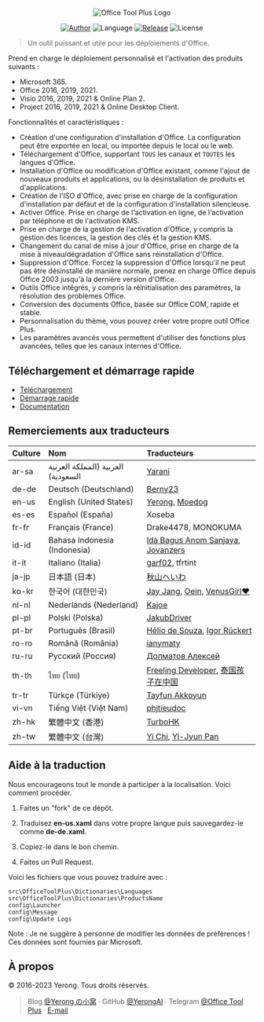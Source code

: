 #

<p align="center">
<img alt="Office Tool Plus Logo" src="https://otp.landian.vip/static/images/logo.webp"/>
</p>

<p align="center">
<a href="https://www.coolhub.top/" target="_blank"><img alt="Author" src="https://img.shields.io/badge/Author-Yerong-blue?style=flat-square"/></a>
<img alt="Language" src="https://img.shields.io/badge/Language-C%23-green?style=flat-square"/>
<a href="https://otp.landian.vip/" target="_blank"><img alt="Release" src="https://img.shields.io/github/v/release/YerongAI/Office-Tool?style=flat-square"/></a>
<img alt="License" src="https://img.shields.io/github/license/YerongAI/Office-Tool?style=flat-square"/>
</p>

> Un outil puissant et utile pour les déploiements d'Office.

Prend en charge le déploiement personnalisé et l'activation des produits suivants :

- Microsoft 365.
- Office 2016, 2019, 2021.
- Visio 2016, 2019, 2021 & Online Plan 2.
- Project 2016, 2019, 2021 & Online Desktop Client.

Fonctionnalités et caractéristiques :

- Création d'une configuration d'installation d'Office. La configuration peut être exportée en local, ou importée depuis le local ou le web.
- Téléchargement d'Office, supportant `TOUS` les canaux et `TOUTES` les langues d'Office.
- Installation d'Office ou modification d'Office existant, comme l'ajout de nouveaux produits et applications, ou la désinstallation de produits et d'applications.
- Création de l'ISO d'Office, avec prise en charge de la configuration d'installation par défaut et de la configuration d'installation silencieuse.
- Activer Office. Prise en charge de l'activation en ligne, de l'activation par téléphone et de l'activation KMS.
- Prise en charge de la gestion de l'activation d'Office, y compris la gestion des licences, la gestion des clés et la gestion KMS.
- Changement du canal de mise à jour d'Office, prise en charge de la mise à niveau/dégradation d'Office sans réinstallation d'Office.
- Suppression d'Office. Forcez la suppression d'Office lorsqu'il ne peut pas être désinstallé de manière normale, prenez en charge Office depuis Office 2003 jusqu'à la dernière version d'Office.
- Outils Office intégrés, y compris la réinitialisation des paramètres, la résolution des problèmes Office.
- Conversion des documents Office, basée sur Office COM, rapide et stable.
- Personnalisation du thème, vous pouvez créer votre propre outil Office Plus.
- Les paramètres avancés vous permettent d'utiliser des fonctions plus avancées, telles que les canaux internes d'Office.

## Téléchargement et démarrage rapide

- [Téléchargement](https://otp.landian.vip/download.html)
- [Démarrage rapide](https://github.com/YerongAI/Office-Tool/wiki)
- [Documentation](https://help.coolhub.top)

## Remerciements aux traducteurs

| Culture | Nom | Traducteurs |
| :-- | :-- | :-- |
| ar-sa | العربية (المملكة العربية السعودية) | [Yarani](https://github.com/Yarani) |
| de-de | Deutsch (Deutschland) | [Berny23](https://steamcommunity.com/id/Berny23) |
| en-us | English (United States) | [Yerong](https://officetool.plus/), [Moedog](https://prprpr.love) |
| es-es | Español (España) | Xoseba |
| fr-fr | Français (France) | Drake4478, MONOKUMA |
| id-id | Bahasa Indonesia (Indonesia) | [Ida Bagus Anom Sanjaya](https://fb.me/Anom.Sanjaya17), [Jovanzers](https://github.com/jovanzers) |
| it-it | Italiano (Italia) | [garf02](https://github.com/garf02), tfrtint |
| ja-jp | 日本語 (日本) | [秋山へいわ](https://github.com/akio1321)|
| ko-kr | 한국어 (대한민국) | [Jay Jang](https://iamx.work), [Oein](https://github.com/Oein), [VenusGirl❤](https://github.com/VenusGirl) |
| nl-nl | Nederlands (Nederland) | [Kajoe](https://github.com/Kajoe1) |
| pl-pl | Polski (Polska) | [JakubDriver](https://github.com/jakubdriver) |
| pt-br | Português (Brasil) | [Hélio de Souza](https://tinyurl.com/hdstec), [Igor Rückert](https://github.com/igorruckert) |
| ro-ro | Română (România) | [ianymaty](https://github.com/ianymaty) |
| ru-ru | Русский (Россия) | [Долматов Алексей](https://github.com/iDolmatov) |
| th-th | ไทย (ไทย) | [Freeling Developer](https://github.com/freelingdeveloper), [泰国孩子在中国](https://github.com/dekthaiinchina) |
| tr-tr | Türkçe (Türkiye) | [Tayfun Akkoyun](https://github.com/crasadure) |
| vi-vn | Tiếng Việt (Việt Nam) | [phjtieudoc](https://github.com/phjtieudoc) |
| zh-hk | 繁體中文 (香港) | [TurboHK](https://github.com/TurboHK) |
| zh-tw | 繁體中文 (台灣) | [Yi Chi](https://www.cotpear.com), [Yi-Jyun Pan](https://github.com/pan93412) |

## Aide à la traduction

Nous encourageons tout le monde à participer à la localisation. Voici comment procéder.

1. Faites un "fork" de ce dépôt.

2. Traduisez **en-us.xaml** dans votre propre langue puis sauvegardez-le comme **de-de.xaml**.

3. Copiez-le dans le bon chemin.

4. Faites un Pull Request.

Voici les fichiers que vous pouvez traduire avec :

``` batch
src\OfficeToolPlus\Dictionaries\Languages
src\OfficeToolPlus\Dictionaries\ProductsName
config\Launcher
config\Message
config\Update Logs
```

Note : Je ne suggère à personne de modifier les données de préférences ! Ces données sont fournies par Microsoft.

## À propos

© 2016-2023 Yerong. Tous droits réservés.

> Blog [@Yerong の小窝](https://www.coolhub.top/) · GitHub [@YerongAI](https://github.com/YerongAI) · Telegram [@Office Tool Plus](https://t.me/s/otp_channel) · [E-mail](mailto:yerong@coolhub.top)